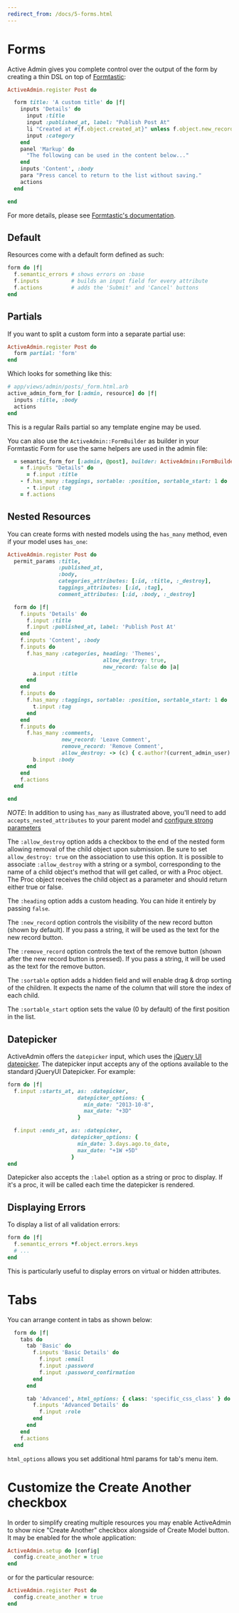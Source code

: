 ```yaml
---
redirect_from: /docs/5-forms.html
---
```


# Forms

Active Admin gives you complete control over the output of the form by creating
a thin DSL on top of [Formtastic](https://github.com/justinfrench/formtastic):

```ruby
ActiveAdmin.register Post do

  form title: 'A custom title' do |f|
    inputs 'Details' do
      input :title
      input :published_at, label: "Publish Post At"
      li "Created at #{f.object.created_at}" unless f.object.new_record?
      input :category
    end
    panel 'Markup' do
      "The following can be used in the content below..."
    end
    inputs 'Content', :body
    para "Press cancel to return to the list without saving."
    actions
  end

end
```

For more details, please see [Formtastic's documentation](https://github.com/justinfrench/formtastic/wiki).

## Default

Resources come with a default form defined as such:

```ruby
form do |f|
  f.semantic_errors # shows errors on :base
  f.inputs          # builds an input field for every attribute
  f.actions         # adds the 'Submit' and 'Cancel' buttons
end
```

## Partials

If you want to split a custom form into a separate partial use:

```ruby
ActiveAdmin.register Post do
  form partial: 'form'
end
```

Which looks for something like this:

```ruby
# app/views/admin/posts/_form.html.arb
active_admin_form_for [:admin, resource] do |f|
  inputs :title, :body
  actions
end
```

This is a regular Rails partial so any template engine may be used.

You can also use the `ActiveAdmin::FormBuilder` as builder in your Formtastic
Form for use the same helpers are used in the admin file:

```ruby
  = semantic_form_for [:admin, @post], builder: ActiveAdmin::FormBuilder do |f|
    = f.inputs "Details" do
      = f.input :title
    - f.has_many :taggings, sortable: :position, sortable_start: 1 do |t|
      - t.input :tag
    = f.actions

```

## Nested Resources

You can create forms with nested models using the `has_many` method, even if
your model uses `has_one`:

```ruby
ActiveAdmin.register Post do
  permit_params :title,
                :published_at,
                :body,
                categories_attributes: [:id, :title, :_destroy],
                taggings_attributes: [:id, :tag],
                comment_attributes: [:id, :body, :_destroy]

  form do |f|
    f.inputs 'Details' do
      f.input :title
      f.input :published_at, label: 'Publish Post At'
    end
    f.inputs 'Content', :body
    f.inputs do
      f.has_many :categories, heading: 'Themes',
                              allow_destroy: true,
                              new_record: false do |a|
        a.input :title
      end
    end
    f.inputs do
      f.has_many :taggings, sortable: :position, sortable_start: 1 do |t|
        t.input :tag
      end
    end
    f.inputs do
      f.has_many :comments,
                 new_record: 'Leave Comment',
                 remove_record: 'Remove Comment',
                 allow_destroy: -> (c) { c.author?(current_admin_user) } do |b|
        b.input :body
      end
    end
    f.actions
  end

end
```

*NOTE*: In addition to using `has_many` as illustrated above, you'll need to add
`accepts_nested_attributes` to your parent model and [configure strong parameters](https://activeadmin.info/2-resource-customization.html)

The `:allow_destroy` option adds a checkbox to the end of the nested form allowing
removal of the child object upon submission. Be sure to set `allow_destroy: true`
on the association to use this option. It is possible to associate
`:allow_destroy` with a string or a symbol, corresponding to the name of a child
object's method that will get called, or with a Proc object. The Proc object
receives the child object as a parameter and should return either true or false.

The `:heading` option adds a custom heading. You can hide it entirely by passing
`false`.

The `:new_record` option controls the visibility of the new record button (shown
by default).  If you pass a string, it will be used as the text for the new
record button.

The `:remove_record` option controls the text of the remove button (shown after
the new record button is pressed). If you pass a string, it will be used as the
text for the remove button.

The `:sortable` option adds a hidden field and will enable drag & drop sorting
of the children. It expects the name of the column that will store the index of
each child.

The `:sortable_start` option sets the value (0 by default) of the first position
in the list.

## Datepicker

ActiveAdmin offers the `datepicker` input, which uses the [jQuery UI
datepicker](http://jqueryui.com/datepicker/).  The datepicker input accepts any
of the options available to the standard jQueryUI Datepicker. For example:

```ruby
form do |f|
  f.input :starts_at, as: :datepicker,
                      datepicker_options: {
                        min_date: "2013-10-8",
                        max_date: "+3D"
                      }

  f.input :ends_at, as: :datepicker,
                    datepicker_options: {
                      min_date: 3.days.ago.to_date,
                      max_date: "+1W +5D"
                    }
end
```

Datepicker also accepts the `:label` option as a string or proc to display.
If it's a proc, it will be called each time the datepicker is rendered.

## Displaying Errors

To display a list of all validation errors:

```ruby
form do |f|
  f.semantic_errors *f.object.errors.keys
  # ...
end
```

This is particularly useful to display errors on virtual or hidden attributes.

# Tabs

You can arrange content in tabs as shown below:

```ruby
  form do |f|
    tabs do
      tab 'Basic' do
        f.inputs 'Basic Details' do
          f.input :email
          f.input :password
          f.input :password_confirmation
        end
      end

      tab 'Advanced', html_options: { class: 'specific_css_class' } do
        f.inputs 'Advanced Details' do
          f.input :role
        end
      end
    end
    f.actions
  end
```

`html_options` allows you set additional html params for tab's menu item.

# Customize the Create Another checkbox

In order to simplify creating multiple resources you may enable ActiveAdmin to
show nice "Create Another" checkbox alongside of Create Model button. It may be
enabled for the whole application:

```ruby
ActiveAdmin.setup do |config|
  config.create_another = true
end
```

or for the particular resource:

```ruby
ActiveAdmin.register Post do
  config.create_another = true
end
```
